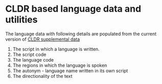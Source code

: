 CLDR based language data and utilities
======================================

The language data with following details are populated from the current version of [CLDR supplemental data](http://unicode.org/repos/cldr/trunk/common/supplemental/supplementalData.xml)
1. The script in which a language is written.
2. The script code
3. The language code
4. The regions in which the language is spoken
5. The autonym - language name written in its own script
6. The directionality of the text
